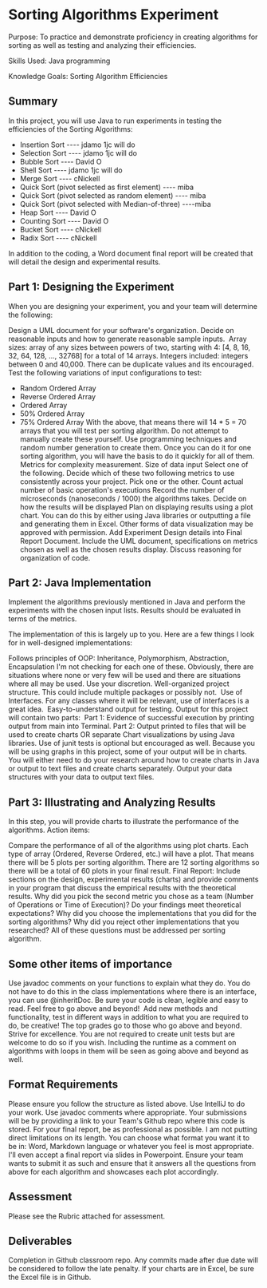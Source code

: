 # Sorting Algorithms Experiment

Purpose: To practice and demonstrate proficiency in creating algorithms for sorting as well as testing and analyzing their efficiencies.

Skills Used: Java programming

Knowledge Goals: Sorting Algorithm Efficiencies




## Summary

In this project, you will use Java to run experiments in testing the efficiencies of the Sorting Algorithms: 

- Insertion Sort ---- jdamo  1jc will do
- Selection Sort ---- jdamo  1jc will do
- Bubble Sort ---- David O 
- Shell Sort     ---- jdamo  1jc will do
- Merge Sort ---- cNickell    
- Quick Sort (pivot selected as first element) ---- miba
- Quick Sort (pivot selected as random element) ---- miba
- Quick Sort (pivot selected with Median-of-three) ----miba
- Heap Sort ---- David O 
- Counting Sort ---- David O 
- Bucket Sort ---- cNickell 
- Radix Sort ---- cNickell 

In addition to the coding, a Word document final report will be created that will detail the design and experimental results.




## Part 1: Designing the Experiment

When you are designing your experiment, you and your team will determine the following:

Design a UML document for your software's organization.
Decide on reasonable inputs and how to generate reasonable sample inputs. 
Array sizes: array of any sizes between powers of two, starting with 4: [4, 8, 16, 32, 64, 128, ..., 32768] for a total of 14 arrays.
Integers included: integers between 0 and 40,000. There can be duplicate values and its encouraged. 
Test the following variations of input configurations to test:
- Random Ordered Array
- Reverse Ordered Array
- Ordered Array
- 50% Ordered Array
- 75% Ordered Array
With the above, that means there will 14 * 5 = 70 arrays that you will test per sorting algorithm. Do not attempt to manually create these yourself. Use programming techniques and random number generation to create them. Once you can do it for one sorting algorithm, you will have the basis to do it quickly for all of them.
Metrics for complexity measurement.
Size of data input
Select one of the following. Decide which of these two following metrics to use consistently across your project. Pick one or the other.
Count actual number of basic operation's executions
Record the number of microseconds (nanoseconds / 1000) the algorithms takes.
Decide on how the results will be displayed
Plan on displaying results using a plot chart. You can do this by either using Java libraries or outputting a file and generating them in Excel. Other forms of data visualization may be approved with permission.
Add Experiment Design details into Final Report Document. Include the UML document, specifications on metrics chosen as well as the chosen results display. Discuss reasoning for organization of code.




## Part 2: Java Implementation

Implement the algorithms previously mentioned in Java and perform the experiments with the chosen input lists. Results should be evaluated in terms of the metrics.

The implementation of this is largely up to you. Here are a few things I look for in well-designed implementations:

Follows principles of OOP: Inheritance, Polymorphism, Abstraction, Encapsulation
I'm not checking for each one of these. Obviously, there are situations where none or very few will be used and there are situations where all may be used. Use your discretion.
Well-organized project structure.
This could include multiple packages or possibly not. 
Use of Interfaces.
For any classes where it will be relevant, use of interfaces is a great idea. 
Easy-to-understand output for testing.
Output for this project will contain two parts: 
Part 1: Evidence of successful execution by printing output from main into Terminal.
Part 2: Output printed to files that will be used to create charts OR separate Chart visualizations by using Java libraries.
Use of junit tests is optional but encouraged as well.
Because you will be using graphs in this project, some of your output will be in charts. You will either need to do your research around how to create charts in Java or output to text files and create charts separately.
Output your data structures with your data to output text files.




## Part 3: Illustrating and Analyzing Results

In this step, you will provide charts to illustrate the performance of the algorithms. Action items:

Compare the performance of all of the algorithms using plot charts. Each type of array (Ordered, Reverse Ordered, etc.) will have a plot. That means there will be 5 plots per sorting algorithm. There are 12 sorting algorithms so there will be a total of 60 plots in your final result.
Final Report: Include sections on the design, experimental results (charts) and provide comments in your program that discuss the empirical results with the theoretical results. Why did you pick the second metric you chose as a team (Number of Operations or Time of Execution)? Do your findings meet theoretical expectations? Why did you choose the implementations that you did for the sorting algorithms? Why did you reject other implementations that you researched? All of these questions must be addressed per sorting algorithm.





## Some other items of importance
Use javadoc comments on your functions to explain what they do. You do not have to do this in the class implementations where there is an interface, you can use @inheritDoc.
Be sure your code is clean, legible and easy to read.
Feel free to go above and beyond!  Add new methods and functionality, test in different ways in addition to what you are required to do, be creative! The top grades go to those who go above and beyond. Strive for excellence.
You are not required to create unit tests but are welcome to do so if you wish.
Including the runtime as a comment on algorithms with loops in them will be seen as going above and beyond as well.




## Format Requirements
Please ensure you follow the structure as listed above. Use IntelliJ to do your work. Use javadoc comments where appropriate.
Your submissions will be by providing a link to your Team's Github repo where this code is stored.
For your final report, be as professional as possible. I am not putting direct limitations on its length. You can choose what format you want it to be in: Word, Markdown language or whatever you feel is most appropriate. I'll even accept a final report via slides in Powerpoint. Ensure your team wants to submit it as such and ensure that it answers all the questions from above for each algorithm and showcases each plot accordingly.




## Assessment

Please see the Rubric attached for assessment.




## Deliverables
Completion in Github classroom repo. Any commits made after due date will be considered to follow the late penalty. If your charts are in Excel, be sure the Excel file is in Github.
